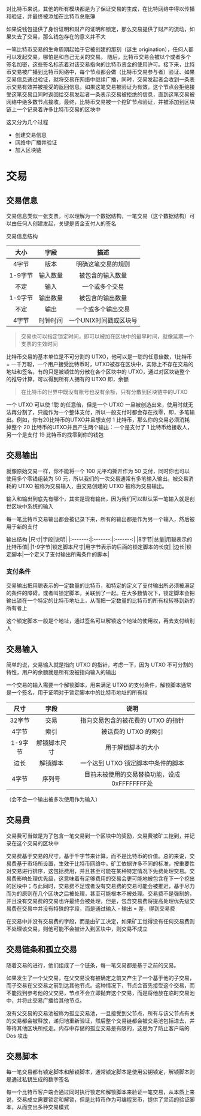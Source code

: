 对比特币来说，其他的所有模块都是为了保证交易的生成，在比特网络中得以传播和验证，并最终被添加在比特币总账簿

如果说钱包提供了身份证明和财产的证明和锁定，那么交易提供了财产的流动，如果失去了交易，那么钱包存在的意义并不大

一笔比特币交易的生命周期起始于它被创建的那刻（诞生 origination），任何人都可以发起交易，哪怕是和自己无关的交易。 随后，比特币交易会被以个或者多个签名加密，这些签名标志着对该交易指向的比特币资金的使用许可。接下来，比特币交易被广播到比特币网络中，每个节点都会做（比特币交易参与者）验证、如果交易信息通过验证，就将交易在网络中继续广播，同时，交易发起者会收到一条表示交易有效并被接受的返回信息。如果这笔交易被验证为有效，这个节点会拒绝接受这笔交易且同时返回给交易发起者一条表示交易被拒绝的信息，直到这笔交易被网络中绝多数节点接收。最终，比特币交易被一个挖矿节点验证，并被添加到区块链上一个记录着许多比特币交易的区块中

这又分为几个过程
- 创建交易信息
- 网络中广播并验证
- 加入区块链

# 交易

## 交易信息
交易信息类似一张支票，可以理解为一个数据结构，一笔交易（这个数据结构）可以由任何人创建发起，关键是资金支付人的签名
    
交易信息结构

| 大小 | 字段 | 描述 |
|:-------:|:-------:|:-------:|
|4字节|版本|明确这笔交易的规则|
|1-9字节|输入数量|被包含的输入数量|
|不定|输入|一个或多个交易|
|1-9字节|输出数量|被包含的输出数量|
|不定|输出|一个或多个输出交易|
|4字节|时钟时间|一个UNIX时间戳或区块号|

> 交易也可以指定锁定时间，即可以被加在区块中的最早时间，就像延期一个支票的生效时间

比特币交易的基本单位是不可分割的 UTXO，他可以是一聪的任意倍数，1比特币 = 一千万聪，一个用户接受比特币时，UTXO被存在区块中，实际上不存在交易的地址和签名，有的只是被锁住的分散在各个区块中的 UTXO，通过对区块链整个的推导计算，可以得到所有人拥有的 UTXO 即，余额

> 在比特币的世界中既没有账号也没有余额，只有分散到区块链中的UTXO

一个 UTXO 可以使 1聪 的任意倍，但是一个 UTXO 一旦被创造出来，使用时就无法再分割了，只能作为一个整体支付，所以一般支付时都会存在找零，即，多笔输出。例如，你有20比特币的UTXO并且想支付 1 比特币，那么你的交易必须消耗掉整个 20 比特币的UTXO并且产生两个输出：一个是支付了 1 比特币给接收人，另一个是支付 19 比特币的找零到你的钱包

## 交易输出
就像原始交易一样，你不能将一个 100 元平均撕开作为 50 支付，同时你也可以使用多个零钱组装为 50 元，所以我们的一次交易通常有多笔输入输出。被交易消耗的 UTXO 被称为交易输入，由交易创建的 UTXO 被称为交易输出。

输入和输出到底先有哪个，其实是现有输出，因为我们可以默认第一笔输入就是创世区块中系统的输入

每一笔比特币交易输出都会被记录下来，所有的输出都是作为另一个输入，然后被用于新的支付

输出结构
|尺寸|字段|说明|
|:-------:|:-------:|:-------:|
|8字节|总量|用聪表示的比特币值|
|1-9字节|锁定脚本尺寸|用字节表示的后面的锁定脚本的长度|
|边长|锁定脚本|一个定义了支付输出所需条件的脚本|

### 支付条件
交易输出把用聪表示的一定数量的比特币，和特定的定义了支付输出所必须被满足的条件的障碍，或者叫锁定脚本，关联到了一起。在大多数情况下，锁定脚本会把输出锁在一个特定的比特币地址上，从而把一定数量的比特币的所有权转移到新的所有者上

这个锁定脚本一般是个地址，通过签名可以解锁这个地址的使用权，再去支付给别人

## 交易输入
简单的说，交易输入就是指向 UTXO 的指针，考虑一下，因为 UTXO 不可分割的特性，用户的余额就是所有没被指向输入的输出

一个交易的输入需要一个解锁脚本，用来满足 UTXO 的支付条件，解锁脚本通常是一个签名，用于证明对于锁定脚本中的比特币地址的所有权

|尺寸|字段|说明|
|:-------:|:-------:|:-------:|
|32字节|交易|指向交易包含的被花费的 UTXO 的指针|
|4字节|索引|被话费的 UTXO 的索引|
|1-9字节|解锁脚本尺寸|用于解锁脚本的大小|
|边长|解锁脚本|一个达到 UTXO 锁定脚本中条件的脚本|
|4字节|序列号|目前未被使用的交易替换功能，设成0xFFFFFFFF处| 

（会不会一个输出被多次使用作为输入）

## 交易费
交易费可当做是为了包含一笔交易到一个区块中的奖励，交易费被矿工挖到，并记录在这个交易的区块中

交易费基于交易的尺寸，基于千字节来计算，而不是比特币的价值。总的来说，交易费基于市场所设置，生效于比特币网络中。矿工依据许多不同的标准，按重要性对交易进行排序，这包括费用，并且甚至可能在某种特定情况下免费处理交易。交易费影响处理优先级，这意味着有足够费用的交易会更可能地被包含在下一个挖出的区块中；与此同时，交易费不足或者没有交易费的交易可能会被推迟，基于尽力而为的原则在几个区块之后被处理，甚至可能根本不被处理。交易费不是强制的，并且没有交易费的交易也许最终会被处理，但是，包含交易费将提高处理优先级交易费在交易中并没有特殊的字段，而是通过输入 - 输出 = 差，得到交易费

在交易中并没有交易费的字段，而是由矿工决定，如果矿工觉得没有任何交易费则不处理该交易，则他可能不会被计入到区块中，则交易不成立

## 交易链条和孤立交易
随着交易的进行，他们组成了一个链条，每一笔交易都是基于之前的交易。

如果发生了一个父交易，在父交易没有被确定之前又产生了一个基于他的子交易，而子交易在父交易之前到达其他节点。这种情况下，节点会首先接受这个交易，而不能找到参考他的父交易，节点不会立即抛弃这个交易，而是将他放在临时交易池中，并将此交易广播给其他节点。

没有父交易的交易池被称为孤立交易池，一旦接受到父节点，所有与该父节点有关的交易都会被释放，递归地重新验证，然后整个交易链都会被交易池包括进去，并等待其他区块所挖走。内存中存储的孤立交易是有限的，这是为了防止客户端的 Dos 攻击

## 交易脚本
每一笔交易都有锁定脚本和解锁脚本，通常锁定脚本是使用公钥锁定，解锁脚本则是通过私钥生成的数字签名

每一个比特币客户端会通过同时执行锁定和解锁脚本来验证一笔交易，从本质上来说，交易成立需要锁定和解锁，但是比特币作为可编程货币，提供了灵活的验证脚本，从而变出多种交易模式